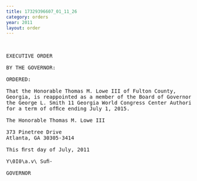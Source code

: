 ```yaml
---
title: 17329396607_01_11_26
category: orders
year: 2011
layout: order
---
```


<pre> 

EXECUTIVE ORDER

BY THE GOVERNOR:

ORDERED:

That the Honorable Thomas M. Lowe III of Fulton County,
Georgia, is reappointed as a member of the Board of Governors of
the George L. Smith 11 Georgia World Congress Center Authority,
for a term of ofﬁce ending July 1, 2015.

The Honorable Thomas M. Lowe III

373 Pinetree Drive
Atlanta, GA 30305-3414

This ﬁrst day of July, 2011

Y\0I0\a.v\ Suﬁ-

GOVERNOR

</pre>
